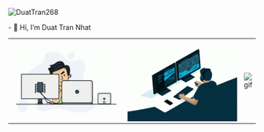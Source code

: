 <p align="left"> <img src="https://komarev.com/ghpvc/?username=DuatTran268&label=Profile%20views&color=0e75b6&style=flat" alt="DuatTran268" /> </p>
- 👋 Hi, I’m Duat Tran Nhat
<!--
- 👀 I’m interested in ...
- 🌱 I’m currently learning ...
- 💞️ I’m looking to collaborate on ...
- 📫 How to reach me ...
-->


<table>
<tr>
  <td width="50%"><img alt="gif" align="right" src="./asset/img/programmer.gif" loop='infinite'/></td>
  <td width="50%"><img alt="gif" align="left" src="./asset/img/coding.gif"/></td>
  <td width="50%"><img alt="gif" align="left" src="[./asset/img/coding.gif](https://www.google.com/url?sa=i&url=https%3A%2F%2Ftenor.com%2Fview%2Fmix-mixi-mixigaming-mixigaminh-refund-gif-15381701&psig=AOvVaw2tuzSnqY8eUcY7sljwUw3U&ust=1681638554526000&source=images&cd=vfe&ved=0CBEQjRxqFwoTCKjM3PjNq_4CFQAAAAAdAAAAABAX)"/></td>
  
</tr>
<table>
<!---
DuatTran268/DuatTran268 is a ✨ special ✨ repository because its `README.md` (this file) appears on your GitHub profile.
You can click the Preview link to take a look at your changes.
--->
